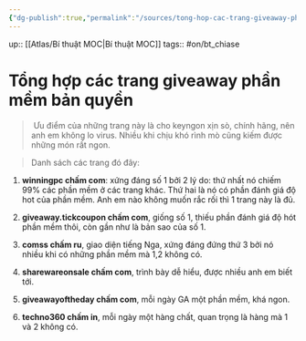 ```yaml
---
{"dg-publish":true,"permalink":"/sources/tong-hop-cac-trang-giveaway-phan-mem-ban-quyen/"}
---
```


up:: [[Atlas/Bí thuật MOC\|Bí thuật MOC]]
tags:: #on/bt_chiase

# Tổng hợp các trang giveaway phần mềm bản quyền

>  Ưu điểm của những trang này là cho keyngon xịn sò, chính hãng, nên anh em không lo virus. Nhiều khi chịu khó rình mò cũng kiếm được những món rất ngon.

> Danh sách các trang đó đây:

1. **winningpc chấm com**: xứng đáng số 1 bởi 2 lý do: thứ nhất nó chiếm 99% các phần mềm ở các trang khác. Thứ hai là nó có phần đánh giá độ hot của phần mềm. Anh em nào không muốn rắc rối thì 1 trang này là đủ.
    
2. **giveaway.tickcoupon chấm com**, giống số 1, thiếu phần đánh giá độ hót phần mềm thôi, còn gần như là bản sao của số 1.
    
3. **comss chấm ru**, giao diện tiếng Nga, xứng đáng đứng thứ 3 bởi nó nhiều khi có những phần mềm mà 1,2 không có.
    
4. **sharewareonsale chấm com**, trình bày dễ hiểu, được nhiều anh em biết tới.
    
5. **giveawayoftheday chấm com**, mỗi ngày GA một phần mềm, khá ngon.
    
6. **techno360 chấm in**, mỗi ngày một hàng chất, quan trọng là hàng mà 1 và 2 không có.